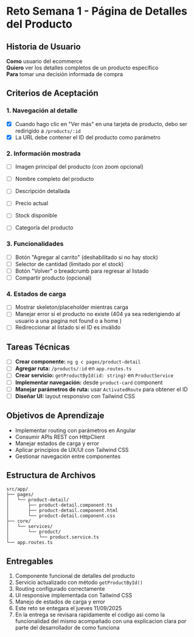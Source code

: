 
# Reto Semana 1 - Página de Detalles del Producto

## Historia de Usuario

**Como** usuario del ecommerce  
**Quiero** ver los detalles completos de un producto específico  
**Para** tomar una decisión informada de compra

## Criterios de Aceptación

### 1. Navegación al detalle
- [x] Cuando hago clic en "Ver más" en una tarjeta de producto, debo ser redirigido a `/products/:id`
- [x] La URL debe contener el ID del producto como parámetro

### 2. Información mostrada
- [ ] Imagen principal del producto (con zoom opcional)
- [ ] Nombre completo del producto
- [ ] Descripción detallada
- [ ] Precio actual
- [ ] Stock disponible
- [ ] Categoría del producto


### 3. Funcionalidades
- [ ] Botón "Agregar al carrito" (deshabilitado si no hay stock)
- [ ] Selector de cantidad (limitado por el stock)
- [ ] Botón "Volver" o breadcrumb para regresar al listado
- [ ] Compartir producto (opcional)

### 4. Estados de carga
- [ ] Mostrar skeleton/placeholder mientras carga
- [ ] Manejar error si el producto no existe (404 ya sea rederigiendo al usuario a una pagina not found o a home )
- [ ] Redireccionar al listado si el ID es inválido

##  Tareas Técnicas

- [ ] **Crear componente:** `ng g c pages/product-detail`
- [ ] **Agregar ruta:** `/products/:id` en `app.routes.ts`
- [ ] **Crear servicio:** `getProductById(id: string)` en `ProductService`
- [ ] **Implementar navegación:** desde `product-card` component
- [ ] **Manejar parámetros de ruta:** usar `ActivatedRoute` para obtener el ID
- [ ] **Diseñar UI:** layout responsivo con Tailwind CSS

## Objetivos de Aprendizaje

- Implementar routing con parámetros en Angular
- Consumir APIs REST con HttpClient
- Manejar estados de carga y error
- Aplicar principios de UX/UI con Tailwind CSS
- Gestionar navegación entre componentes

## Estructura de Archivos

```
src/app/
├── pages/
│   └── product-detail/
│       ├── product-detail.component.ts
│       ├── product-detail.component.html
│       └── product-detail.component.css
├── core/
│   └── services/
│       └── product/
│           └── product.service.ts
└── app.routes.ts
```

##  Entregables

1. Componente funcional de detalles del producto
2. Servicio actualizado con método `getProductById()`
3. Routing configurado correctamente
4. UI responsive implementada con Tailwind CSS
5. Manejo de estados de carga y error
6. Este reto se entegara el jueves 11/09/2025
7. En la entrega se revisara rapidamente el codigo asi como la funcionalidad del mismo acompañado con una explicacion clara por parte del desarrollador de como funciona


